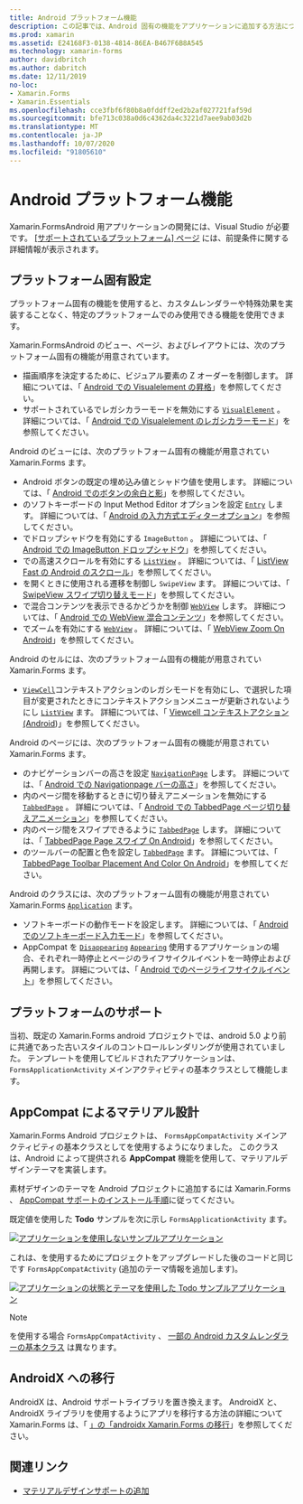 ```yaml
---
title: Android プラットフォーム機能
description: この記事では、Android 固有の機能をアプリケーションに追加する方法について説明し Xamarin.Forms ます。
ms.prod: xamarin
ms.assetid: E24168F3-0138-4814-86EA-B467F6B8A545
ms.technology: xamarin-forms
author: davidbritch
ms.author: dabritch
ms.date: 12/11/2019
no-loc:
- Xamarin.Forms
- Xamarin.Essentials
ms.openlocfilehash: cce3fbf6f80b8a0fddff2ed2b2af027721faf59d
ms.sourcegitcommit: bfe713c038a0d6c4362da4c3221d7aee9ab03d2b
ms.translationtype: MT
ms.contentlocale: ja-JP
ms.lasthandoff: 10/07/2020
ms.locfileid: "91805610"
---
```

# <a name="android-platform-features"></a>Android プラットフォーム機能

Xamarin.FormsAndroid 用アプリケーションの開発には、Visual Studio が必要です。 [ [サポートされているプラットフォーム] ページ](~/get-started/supported-platforms.md) には、前提条件に関する詳細情報が表示されます。

## <a name="platform-specifics"></a>プラットフォーム固有設定

プラットフォーム固有の機能を使用すると、カスタムレンダラーや特殊効果を実装することなく、特定のプラットフォームでのみ使用できる機能を使用できます。

Xamarin.FormsAndroid のビュー、ページ、およびレイアウトには、次のプラットフォーム固有の機能が用意されています。

- 描画順序を決定するために、ビジュアル要素の Z オーダーを制御します。 詳細については、「 [Android での Visualelement の昇格](visualelement-elevation.md)」を参照してください。
- サポートされているでレガシカラーモードを無効にする [`VisualElement`](xref:Xamarin.Forms.VisualElement) 。 詳細については、「 [Android での Visualelement のレガシカラーモード](legacy-color-mode.md)」を参照してください。

Android のビューには、次のプラットフォーム固有の機能が用意されてい Xamarin.Forms ます。

- Android ボタンの既定の埋め込み値とシャドウ値を使用します。 詳細については、「 [Android でのボタンの余白と影](button-padding-shadow.md)」を参照してください。
- のソフトキーボードの Input Method Editor オプションを設定 [`Entry`](xref:Xamarin.Forms.Entry) します。 詳細については、「 [Android の入力方式エディターオプション](entry-ime-options.md)」を参照してください。
- でドロップシャドウを有効にする `ImageButton` 。 詳細については、「 [Android での ImageButton ドロップシャドウ](imagebutton-drop-shadow.md)」を参照してください。
- での高速スクロールを有効にする [`ListView`](xref:Xamarin.Forms.ListView) 。 詳細については、「 [ListView Fast の Android のスクロール](listview-fast-scrolling.md)」を参照してください。
- を開くときに使用される遷移を制御し `SwipeView` ます。 詳細については、「 [SwipeView スワイプ切り替えモード](swipeview-swipetransitionmode.md)」を参照してください。
- で混合コンテンツを表示できるかどうかを制御 [`WebView`](xref:Xamarin.Forms.WebView) します。 詳細については、「 [Android での WebView 混合コンテンツ](webview-mixed-content.md)」を参照してください。
- でズームを有効にする [`WebView`](xref:Xamarin.Forms.WebView) 。 詳細については、「 [WebView Zoom On Android](webview-zoom-controls.md)」を参照してください。

Android のセルには、次のプラットフォーム固有の機能が用意されてい Xamarin.Forms ます。

- [`ViewCell`](xref:Xamarin.Forms.ViewCell)コンテキストアクションのレガシモードを有効にし、で選択した項目が変更されたときにコンテキストアクションメニューが更新されないようにし [`ListView`](xref:Xamarin.Forms.ListView) ます。 詳細については、「 [Viewcell コンテキストアクション (Android](viewcell-context-actions.md))」を参照してください。

Android のページには、次のプラットフォーム固有の機能が用意されてい Xamarin.Forms ます。

- のナビゲーションバーの高さを設定 [`NavigationPage`](xref:Xamarin.Forms.NavigationPage) します。 詳細については、「 [Android での Navigationpage バーの高さ](navigationpage-bar-height.md)」を参照してください。
- 内のページ間を移動するときに切り替えアニメーションを無効にする [`TabbedPage`](xref:Xamarin.Forms.TabbedPage) 。 詳細については、「 [Android での TabbedPage ページ切り替えアニメーション](tabbedpage-transition-animations.md)」を参照してください。
- 内のページ間をスワイプできるように [`TabbedPage`](xref:Xamarin.Forms.TabbedPage) します。 詳細については、「 [TabbedPage Page スワイプ On Android](tabbedpage-page-swiping.md)」を参照してください。
- のツールバーの配置と色を設定し [`TabbedPage`](xref:Xamarin.Forms.TabbedPage) ます。 詳細については、「 [TabbedPage Toolbar Placement And Color On Android](tabbedpage-toolbar-placement-color.md)」を参照してください。

Android のクラスには、次のプラットフォーム固有の機能が用意されてい Xamarin.Forms [`Application`](xref:Xamarin.Forms.Application) ます。

- ソフトキーボードの動作モードを設定します。 詳細については、「 [Android でのソフトキーボード入力モード](soft-keyboard-input-mode.md)」を参照してください。
- AppCompat を [`Disappearing`](xref:Xamarin.Forms.Page.Appearing) [`Appearing`](xref:Xamarin.Forms.Page.Appearing) 使用するアプリケーションの場合、それぞれ一時停止とページのライフサイクルイベントを一時停止および再開します。 詳細については、「 [Android でのページライフサイクルイベント](page-lifecycle-events.md)」を参照してください。

## <a name="platform-support"></a>プラットフォームのサポート

当初、既定の Xamarin.Forms android プロジェクトでは、android 5.0 より前に共通であった古いスタイルのコントロールレンダリングが使用されていました。 テンプレートを使用してビルドされたアプリケーションは、 `FormsApplicationActivity` メインアクティビティの基本クラスとして機能します。

## <a name="material-design-via-appcompat"></a>AppCompat によるマテリアル設計

Xamarin.Forms Android プロジェクトは、 `FormsAppCompatActivity` メインアクティビティの基本クラスとしてを使用するようになりました。 このクラスは、Android によって提供される **AppCompat** 機能を使用して、マテリアルデザインテーマを実装します。

素材デザインのテーマを Android プロジェクトに追加するには Xamarin.Forms 、 [AppCompat サポートのインストール手順](appcompat-material-design.md)に従ってください。

既定値を使用した **Todo** サンプルを次に示し `FormsApplicationActivity` ます。

[![アプリケーションを使用しないサンプルアプリケーション](images/before-appcompat-sml.png)](images/before-appcompat.png#lightbox "アプリケーションを使用しないサンプルアプリケーション")

これは、を使用するためにプロジェクトをアップグレードした後のコードと同じです `FormsAppCompatActivity` (追加のテーマ情報を追加します)。

[![アプリケーションの状態とテーマを使用した Todo サンプルアプリケーション](images/post-appcompat-sml.png)](images/post-appcompat.png#lightbox "アプリケーションの状態とテーマを使用した Todo サンプルアプリケーション")

> [!NOTE]
> を使用する場合 `FormsAppCompatActivity` 、 [一部の Android カスタムレンダラーの基本クラス](~/xamarin-forms/app-fundamentals/custom-renderer/renderers.md) は異なります。

## <a name="androidx-migration"></a>AndroidX への移行

AndroidX は、Android サポートライブラリを置き換えます。 AndroidX と、AndroidX ライブラリを使用するようにアプリを移行する方法の詳細について Xamarin.Forms は、「 [」の「androidx Xamarin.Forms の移行](~/xamarin-forms/platform/android/androidx-migration.md)」を参照してください。

## <a name="related-links"></a>関連リンク

- [マテリアルデザインサポートの追加](appcompat-material-design.md)
